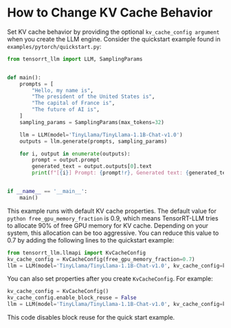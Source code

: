 # How to Change KV Cache Behavior

Set KV cache behavior by providing the optional ```kv_cache_config argument``` when you create the LLM engine. Consider the quickstart example found in ```examples/pytorch/quickstart.py```:

```python
from tensorrt_llm import LLM, SamplingParams


def main():
    prompts = [
        "Hello, my name is",
        "The president of the United States is",
        "The capital of France is",
        "The future of AI is",
    ]
    sampling_params = SamplingParams(max_tokens=32)

    llm = LLM(model='TinyLlama/TinyLlama-1.1B-Chat-v1.0')
    outputs = llm.generate(prompts, sampling_params)

    for i, output in enumerate(outputs):
        prompt = output.prompt
        generated_text = output.outputs[0].text
        print(f"[{i}] Prompt: {prompt!r}, Generated text: {generated_text!r}")


if __name__ == '__main__':
    main()
```

This example runs with default KV cache properties. The default value for ```python free_gpu_memory_fraction``` is 0.9, which means TensorRT-LLM tries to allocate 90% of free GPU memory for KV cache. Depending on your system, this allocation can be too aggressive. You can reduce this value to 0.7 by adding the following lines to the quickstart example:

```python
from tensorrt_llm.llmapi import KvCacheConfig
kv_cache_config = KvCacheConfig(free_gpu_memory_fraction=0.7)
llm = LLM(model='TinyLlama/TinyLlama-1.1B-Chat-v1.0', kv_cache_config=kv_cache_config)
```

You can also set properties after you create ```KvCacheConfig```. For example:

```python
kv_cache_config = KvCacheConfig()
kv_cache_config.enable_block_reuse = False
llm = LLM(model='TinyLlama/TinyLlama-1.1B-Chat-v1.0', kv_cache_config=kv_cache_config)
```

This code disables block reuse for the quick start example.

